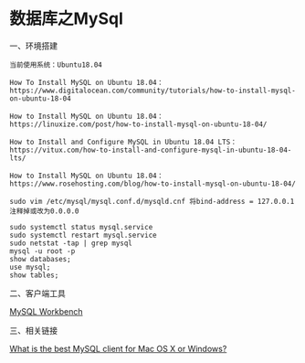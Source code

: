 # 数据库之MySql

一、环境搭建
```
当前使用系统：Ubuntu18.04

How To Install MySQL on Ubuntu 18.04：
https://www.digitalocean.com/community/tutorials/how-to-install-mysql-on-ubuntu-18-04

How to Install MySQL on Ubuntu 18.04：
https://linuxize.com/post/how-to-install-mysql-on-ubuntu-18-04/

How to Install and Configure MySQL in Ubuntu 18.04 LTS：
https://vitux.com/how-to-install-and-configure-mysql-in-ubuntu-18-04-lts/

How to Install MySQL on Ubuntu 18.04：
https://www.rosehosting.com/blog/how-to-install-mysql-on-ubuntu-18-04/

sudo vim /etc/mysql/mysql.conf.d/mysqld.cnf 将bind-address = 127.0.0.1注释掉或改为0.0.0.0

sudo systemctl status mysql.service
sudo systemctl restart mysql.service
sudo netstat -tap | grep mysql
mysql -u root -p 
show databases; 
use mysql;
show tables;
```

二、客户端工具

[MySQL Workbench](https://dev.mysql.com/downloads/)

三、相关链接

[What is the best MySQL client for Mac OS X or Windows?](https://www.quora.com/What-is-the-best-MySQL-client-for-Mac-OS-X-or-Windows)